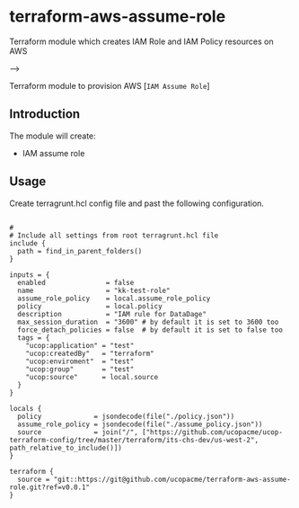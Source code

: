 # terraform-aws-assume-role
Terraform module which creates IAM Role  and IAM Policy resources on AWS



-->

Terraform module to provision AWS [`IAM Assume Role`]



## Introduction

The module will create:

* IAM assume role 



## Usage
Create terragrunt.hcl config file and past the following configuration.

```hcl

#
# Include all settings from root terragrunt.hcl file
include {
  path = find_in_parent_folders()
}

inputs = {
  enabled               = false
  name                  = "kk-test-role"
  assume_role_policy    = local.assume_role_policy
  policy                = local.policy
  description           = "IAM rule for DataDage"
  max_session_duration  = "3600" # by default it is set to 3600 too
  force_detach_policies = false  # by default it is set to false too
  tags = {
    "ucop:application" = "test"
    "ucop:createdBy"   = "terraform"
    "ucop:enviroment"  = "test"
    "ucop:group"       = "test"
    "ucop:source"      = local.source
  }
}

locals {
  policy             = jsondecode(file("./policy.json"))
  assume_role_policy = jsondecode(file("./assume_policy.json"))
  source             = join("/", ["https://github.com/ucopacme/ucop-terraform-config/tree/master/terraform/its-chs-dev/us-west-2", path_relative_to_include()])
}

terraform {
  source = "git::https://git@github.com/ucopacme/terraform-aws-assume-role.git?ref=v0.0.1"
}

